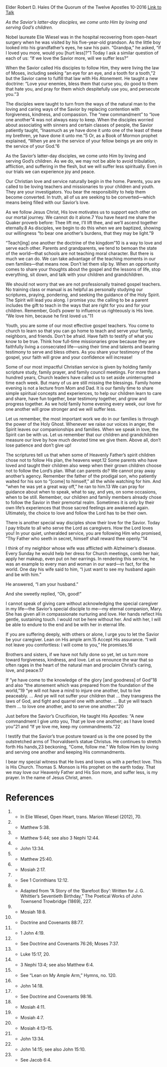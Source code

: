 Elder Robert D. Hales
Of the Quorum of the Twelve Apostles
10-2016
[Link to Talk](https://www.churchofjesuschrist.org/study/general-conference/2016/10/come-follow-me-by-practicing-christian-love-and-service?lang=eng)

_As the Savior’s latter-day disciples, we come unto Him by loving and serving God’s children._

Nobel laureate Elie Wiesel was in the hospital recovering from open-heart surgery when he was visited by his five-year-old grandson. As the little boy looked into his grandfather’s eyes, he saw his pain. “Grandpa,” he asked, “if I loved you more, would you [hurt less]?”1 Today I ask a similar question of each of us: “If we love the Savior more, will we suffer less?”

When the Savior called His disciples to follow Him, they were living the law of Moses, including seeking “an eye for an eye, and a tooth for a tooth,”2 but the Savior came to fulfill that law with His Atonement. He taught a new doctrine: “Love your enemies, bless them that curse you, do good to them that hate you, and pray for them which despitefully use you, and persecute you.”3

The disciples were taught to turn from the ways of the natural man to the loving and caring ways of the Savior by replacing contention with forgiveness, kindness, and compassion. The “new commandment” to “love one another”4 was not always easy to keep. When the disciples worried about associating with sinners and certain classes of people, the Savior patiently taught, “Inasmuch as ye have done it unto one of the least of these my brethren, ye have done it unto me.”5 Or, as a Book of Mormon prophet explained, “When ye are in the service of your fellow beings ye are only in the service of your God.”6

As the Savior’s latter-day disciples, we come unto Him by loving and serving God’s children. As we do, we may not be able to avoid tribulation, affliction, and suffering in the flesh, but we will suffer less spiritually. Even in our trials we can experience joy and peace.

Our Christian love and service naturally begin in the home. Parents, you are called to be loving teachers and missionaries to your children and youth. They are your investigators. You bear the responsibility to help them become converted. In truth, all of us are seeking to be converted—which means being filled with our Savior’s love.

As we follow Jesus Christ, His love motivates us to support each other on our mortal journey. We cannot do it alone.7 You have heard me share the Quaker proverb before: Thee lift me, I’ll lift thee, and we’ll ascend together eternally.8 As disciples, we begin to do this when we are baptized, showing our willingness “to bear one another’s burdens, that they may be light.”9

“Teach[ing] one another the doctrine of the kingdom”10 is a way to love and serve each other. Parents and grandparents, we tend to bemoan the state of the world—that schools are not teaching moral character. But there is much we can do. We can take advantage of the teaching moments in our own families—that means now. Don’t let them slip by. When an opportunity comes to share your thoughts about the gospel and the lessons of life, stop everything, sit down, and talk with your children and grandchildren.

We should not worry that we are not professionally trained gospel teachers. No training class or manual is as helpful as personally studying our scriptures, praying, pondering, and seeking the guidance of the Holy Spirit. The Spirit will lead you along. I promise you: the calling to be a parent includes the gift to teach in the ways that are right for you and for your children. Remember, God’s power to influence us righteously is His love. “We love him, because he first loved us.”11

Youth, you are some of our most effective gospel teachers. You come to church to learn so that you can go home to teach and serve your family, neighbors, and friends. Don’t be afraid. Have faith to testify of what you know to be true. Think how full-time missionaries grow because they are faithfully living a consecrated life—using their time and talents and bearing testimony to serve and bless others. As you share your testimony of the gospel, your faith will grow and your confidence will increase!

Some of our most impactful Christian service is given by holding family scripture study, family prayer, and family council meetings. For more than a hundred years, Church leaders have called us to set aside uninterrupted time each week. But many of us are still missing the blessings. Family home evening is not a lecture from Mom and Dad. It is our family time to share simple spiritual concepts and experiences, to help our children learn to care and share, have fun together, bear testimony together, and grow and progress together. As we hold family home evening every week, our love for one another will grow stronger and we will suffer less.

Let us remember, the most important work we do in our families is through the power of the Holy Ghost. Whenever we raise our voices in anger, the Spirit leaves our companionships and families. When we speak in love, the Spirit can be with us. Let us remember that our children and grandchildren measure our love by how much devoted time we give them. Above all, don’t lose patience and don’t give up!

The scriptures tell us that when some of Heavenly Father’s spirit children chose not to follow His plan, the heavens wept.12 Some parents who have loved and taught their children also weep when their grown children choose not to follow the Lord’s plan. What can parents do? We cannot pray away another’s agency. Remember the father of the prodigal son, who patiently waited for his son to “[come] to himself,” all the while watching for him. And “when he was yet a great way off,” he ran to him.13 We can pray for guidance about when to speak, what to say, and yes, on some occasions, when to be still. Remember, our children and family members already chose to follow the Savior in their premortal realm. Sometimes it is only by their own life’s experiences that those sacred feelings are awakened again. Ultimately, the choice to love and follow the Lord has to be their own.

There is another special way disciples show their love for the Savior. Today I pay tribute to all who serve the Lord as caregivers. How the Lord loves you! In your quiet, unheralded service, you are following Him who promised, “Thy Father who seeth in secret, himself shall reward thee openly.”14

I think of my neighbor whose wife was afflicted with Alzheimer’s disease. Every Sunday he would help her dress for Church meetings, comb her hair, apply her makeup, even put on her earrings. In rendering this service, he was an example to every man and woman in our ward—in fact, for the world. One day his wife said to him, “I just want to see my husband again and be with him.”

He answered, “I am your husband.”

And she sweetly replied, “Oh, good!”

I cannot speak of giving care without acknowledging the special caregiver in my life—the Savior’s special disciple to me—my eternal companion, Mary. She has given all in compassionate nurturing and love. Her hands reflect His gentle, sustaining touch. I would not be here without her. And with her, I will be able to endure to the end and be with her in eternal life.

If you are suffering deeply, with others or alone, I urge you to let the Savior be your caregiver. Lean on His ample arm.15 Accept His assurance. “I will not leave you comfortless: I will come to you,” He promises.16

Brothers and sisters, if we have not fully done so yet, let us turn more toward forgiveness, kindness, and love. Let us renounce the war that so often rages in the heart of the natural man and proclaim Christ’s caring, love, and peace.17

If “ye have come to the knowledge of the glory [and goodness] of God”18 and also “the atonement which was prepared from the foundation of the world,”19 “ye will not have a mind to injure one another, but to live peaceably. … And ye will not suffer your children that … they transgress the laws of God, and fight and quarrel one with another. … But ye will teach them … to love one another, and to serve one another.”20

Just before the Savior’s Crucifixion, He taught His Apostles: “A new commandment I give unto you, That ye love one another; as I have loved you”21 and “If ye love me, keep my commandments.”22

I testify that the Savior’s true posture toward us is the one posed by the outstretched arms of Thorvaldsen’s statue Christus. He continues to stretch forth His hands,23 beckoning, “Come, follow me.” We follow Him by loving and serving one another and keeping His commandments.

I bear my special witness that He lives and loves us with a perfect love. This is His Church. Thomas S. Monson is His prophet on the earth today. That we may love our Heavenly Father and His Son more, and suffer less, is my prayer. In the name of Jesus Christ, amen.

# References
1. - In Elie Wiesel, Open Heart, trans. Marion Wiesel (2012), 70.
2. - Matthew 5:38.
3. - Matthew 5:44; see also 3 Nephi 12:44.
4. - John 13:34.
5. - Matthew 25:40.
6. - Mosiah 2:17.
7. - See 1 Corinthians 12:12.
8. - Adapted from “A Story of the ‘Barefoot Boy’: Written for J. G. Whittier’s Seventieth Birthday,” The Poetical Works of John Townsend Trowbridge (1869), 227.
9. - Mosiah 18:8.
10. - Doctrine and Covenants 88:77.
11. - 1 John 4:19.
12. - See Doctrine and Covenants 76:26; Moses 7:37.
13. - Luke 15:17, 20.
14. - 3 Nephi 13:4; see also Matthew 6:4.
15. - See “Lean on My Ample Arm,” Hymns, no. 120.
16. - John 14:18.
17. - See Doctrine and Covenants 98:16.
18. - Mosiah 4:11.
19. - Mosiah 4:7.
20. - Mosiah 4:13–15.
21. - John 13:34.
22. - John 14:15; see also John 15:10.
23. - See Jacob 6:4.